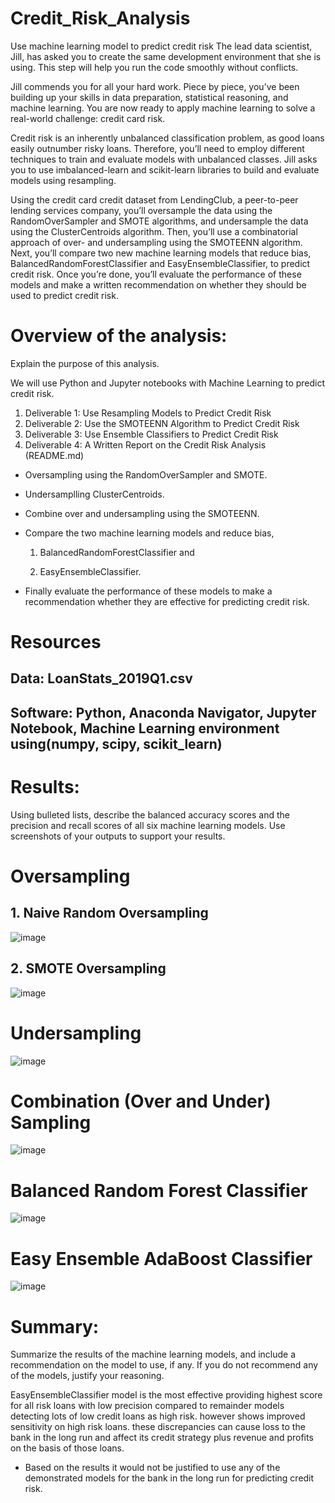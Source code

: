 # Credit_Risk_Analysis
Use machine learning model to predict credit risk
The lead data scientist, Jill, has asked you to create the same development environment that she is using. This step will help you run the code smoothly without conflicts.

Jill commends you for all your hard work. Piece by piece, you’ve been building up your skills in data preparation, statistical reasoning, and machine learning. You are now ready to apply machine learning to solve a real-world challenge: credit card risk.

Credit risk is an inherently unbalanced classification problem, as good loans easily outnumber risky loans. Therefore, you’ll need to employ different techniques to train and evaluate models with unbalanced classes. Jill asks you to use imbalanced-learn and scikit-learn libraries to build and evaluate models using resampling.

Using the credit card credit dataset from LendingClub, a peer-to-peer lending services company, you’ll oversample the data using the RandomOverSampler and SMOTE algorithms, and undersample the data using the ClusterCentroids algorithm. Then, you’ll use a combinatorial approach of over- and undersampling using the SMOTEENN algorithm. Next, you’ll compare two new machine learning models that reduce bias, BalancedRandomForestClassifier and EasyEnsembleClassifier, to predict credit risk. Once you’re done, you’ll evaluate the performance of these models and make a written recommendation on whether they should be used to predict credit risk.

# Overview of the analysis: 
Explain the purpose of this analysis.

We will use Python and Jupyter notebooks with Machine Learning to predict credit risk.

1. Deliverable 1: Use Resampling Models to Predict Credit Risk
2. Deliverable 2: Use the SMOTEENN Algorithm to Predict Credit Risk
3. Deliverable 3: Use Ensemble Classifiers to Predict Credit Risk
4. Deliverable 4: A Written Report on the Credit Risk Analysis (README.md)

- Oversampling using the RandomOverSampler and SMOTE.
- Undersamplling ClusterCentroids.
- Combine over and undersampling using the SMOTEENN.
- Compare the two machine learning models and reduce bias, 

    1. BalancedRandomForestClassifier and 

    2. EasyEnsembleClassifier.
    
- Finally evaluate the performance of these models to make a recommendation whether they are effective for predicting credit risk.

# Resources
## Data: LoanStats_2019Q1.csv
## Software: Python, Anaconda Navigator, Jupyter Notebook, Machine Learning environment using(numpy, scipy, scikit_learn)

# Results: 
Using bulleted lists, describe the balanced accuracy scores and the precision and recall scores of all six machine learning models. Use screenshots of your outputs to support your results.

# Oversampling
## 1. Naive Random Oversampling

![image](https://user-images.githubusercontent.com/96351897/166191116-975a23e9-92a1-4ee7-8986-4125429ea23a.png)


## 2. SMOTE Oversampling

![image](https://user-images.githubusercontent.com/96351897/166191132-a388e321-c018-4529-8082-ac0571e0009e.png)


# Undersampling

![image](https://user-images.githubusercontent.com/96351897/166191151-565714fe-0988-449a-a3fa-77a72e294477.png)



# Combination (Over and Under) Sampling

![image](https://user-images.githubusercontent.com/96351897/166191065-6ffce6ec-0b57-47f4-8de9-96ba8991895e.png)


# Balanced Random Forest Classifier

![image](https://user-images.githubusercontent.com/96351897/166191045-935f3d8d-b182-4f7a-98ff-7d4c9e3ce41b.png)


# Easy Ensemble AdaBoost Classifier

![image](https://user-images.githubusercontent.com/96351897/166191106-fb364132-3ceb-4810-9cf0-06ce8fc7bfbe.png)



# Summary: 
Summarize the results of the machine learning models, and include a recommendation on the model to use, if any. If you do not recommend any of the models, justify your reasoning.

EasyEnsembleClassifier model is the most effective providing highest score for all risk loans with low precision compared to remainder models detecting lots of low credit loans as high risk. however shows improved sensitivity on high risk loans. these discrepancies can cause loss to the bank in the long run and affect its credit strategy plus revenue and profits on the basis of those loans. 

 - Based on the results it would not be justified to use any of the demonstrated models for the bank in the long run for predicting credit risk.
